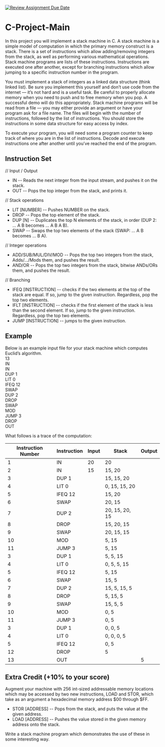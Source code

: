[![Review Assignment Due Date](https://classroom.github.com/assets/deadline-readme-button-24ddc0f5d75046c5622901739e7c5dd533143b0c8e959d652212380cedb1ea36.svg)](https://classroom.github.com/a/Zxl-eEO1)
# C-Project-Main

In this project you will implement a stack machine in C. A stack machine is a simple model of computation in which the primary memory construct is a stack. There is a set of instructions which allow adding/removing integers from the stack, as well as performing various mathematical operations. Stack machine programs are lists of these instructions. Instructions are executed one after another, except for branching instructions which allow jumping to a specific instruction number in the program.

You must implement a stack of integers as a linked data structure (think linked list). Be sure you implement this yourself and don’t use code from the internet — it’s not hard and is a useful task. Be careful to properly allocate memory when you need to push and to free memory when you pop. A successful demo will do this appropriately. Stack machine programs will be read from a file — you may either provide an argument or have your program ask for a file name. The files will begin with the number of instructions, followed by the list of instructions. You should store the instructions in some data structure for easy access by index.

To execute your program, you will need some a program counter to keep track of where you are in the list of instructions. Decode and execute instructions one after another until you’ve reached the end of the program.

## Instruction Set
// Input / Output
- IN   -- Reads the next integer from the input stream, and pushes it on the stack.
- OUT  -- Pops the top integer from the stack, and prints it.
 
// Stack operations
- LIT [NUMBER] -- Pushes NUMBER on the stack.
- DROP         -- Pops the top element of the stack.
- DUP [N]      -- Duplicates the top N elements of the stack, in order (DUP 2: ... A B becomes ... A B A B).
- SWAP         -- Swaps the top two elements of the stack (SWAP: ... A B becomes ... B A).
 
// Integer operations
- ADD/SUB/MUL/DIV/MOD -- Pops the top two integers from the stack, Adds/.../Mods them, and pushes the result.
- AND/OR              -- Pops the top two integers from the stack, bitwise ANDs/ORs them, and pushes the result.
 
// Branching
- IFEQ [INSTRUCTION] -- checks if the two elements at the top of the stack are equal. If so, jump to the given instruction. Regardless, pop the top two elements.
- IFLT [INSTRUCTION] -- checks if the first element of the stack is less than the second element. If so, jump to the given instruction. Regardless, pop the top two elements.
- JUMP [INSTRUCTION] -- jumps to the given instruction.

## Example
Below is an example input file for your stack machine which computes Euclid’s algorithm.<br />
  13<br />
  IN<br />
  IN<br />
  DUP 1<br />
  LIT 0<br />
  IFEQ 12<br />
  SWAP<br />
  DUP 2<br />
  DROP<br />
  SWAP<br />
  MOD<br />
  JUMP 3<br />
  DROP<br />
  OUT<br />

  What follows is a trace of the computation:

 | Instruction Number|	Instruction	|Input|	Stack	|Output|
 |-------------------|--------------|------|------|------|
 | 1                 |	IN  	      |20  	 |20	|
|2	|IN|	15	|15, 20	|
|3	|DUP 1	| |	15, 15, 20	
|4	|LIT 0| |		0, 15, 15, 20	
|5	|IFEQ 12	| |	15, 20	
|6	|SWAP	| |	20, 15	
|7	|DUP 2	| |	20, 15, 20, 15	
|8	|DROP| |	15, 20, 15	
|9	|SWAP	|	|20, 15, 15	
|10	|MOD	|	|5, 15	
|11	|JUMP 3| |		5, 15	
|3	|DUP 1| |		5, 5, 15	
|4	|LIT 0	| |	0, 5, 5, 15	
|5	|IFEQ 12	| |	5, 15	
|6	|SWAP	|	|15, 5	
|7	|DUP 2| |		15, 5, 15, 5	
|8	|DROP|	|	5, 15, 5	
|9	|SWAP|	|	15, 5, 5	
|10	|MOD	| |	0, 5	
|11	|JUMP 3	| |	0, 5	
|3	|DUP 1	| |	0, 0, 5	
|4	|LIT 0	| |	0, 0, 0, 5	
|5	|IFEQ 12	| |	0, 5	
|12	|DROP	||	5	
|13	|OUT	|	| |	5

## Extra Credit (+10% to your score)
Augment your machine with 256 int-sized addressable memory locations which may be accessed by two new instructions, LOAD and STOR, which take as an argument a hexadecimal memory address $00 through $FF.

- STOR [ADDRESS] -- Pops from the stack, and puts the value at the given address.
- LOAD [ADDRESS] -- Pushes the value stored in the given memory address onto the stack.
  
Write a stack machine program which demonstrates the use of these in some interesting way.
